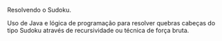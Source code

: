 Resolvendo o Sudoku.

Uso de Java e lógica de programação para resolver quebras cabeças do tipo Sudoku através de recursividade ou técnica de força bruta.